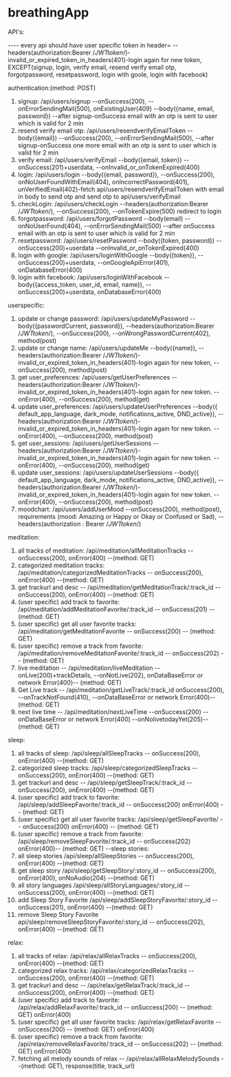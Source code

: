 # breathingApp
API's:

---- every api should have user specific token in header= --headers(authorization:Bearer /*JWTtoken*/)-invalid_or_expired_token_in_headers(401)-login again for new token,  EXCEPT(signup, login, verify email, resend verify email otp, forgotpassword, resetpassword, login with goole, login with facebook)

authentication:(method: POST)
  1. signup: /api/users/signup --onSuccess(200), --onErrorSendingMail(500), onExistingUser(409) --body({name, email, password}) --after signup-onSuccess email with an otp is sent to user which is valid for 2 min
  2. resend verify email otp: /api/users/resendverifyEmailToken --body({email}) --onSuccess(200), --onErrorSendingMail(500), --after signup-onSuccess one more email with an otp is sent to user which is valid for 2 min
  3. verify email: /api/users/verifyEmail --body({email, token}) --onSuccess(201)+userdata, --onInvalid_or_onTokenExpired(400)
  4. login: /api/users/login  --body({email, password}), --onSuccess(200), onNoUserFoundWithEmail(404), onIncorrectPassword(401), unVerifiedEmail(402)-fetch api/users/resendverifyEmailToken with email in body to send otp and send otp to api/users/verifyEmail
  5. checkLogin: /api/users/checkLogin --headers(authorization:Bearer /*JWTtoken*/), --onSuccess(200), --onTokenExpire(500) redirect to login
  6. forgotpassword: /api/users/forgotPassword  --body(email) --onNoUserFound(404), --onErrorSendingMail(500) --after onSuccess email with an otp is sent to user which is valid for 2 min
  7. resetpassword: /api/users/resetPassword --body({token, password}) --onSuccess(200)+userdata --onInvalid_or_onTokenExpired(400)
  8. login with google: /api/users/loginWithGoogle  --body({token}), --onSuccess(200)+userdata, --onGoogleApiError(401), onDatabaseError(400)
  9. login with facebook: /api/users/loginWithFacebook --body({access_token, user_id, email, name}), --onSuccess(200)+userdata, onDatabaseError(400)

userspecific:
  1. update or change password: /api/users/updateMyPassword --body({passwordCurrent, password}), --headers(authorization:Bearer /*JWTtoken*/), --onSuccess(200), --onWrongPasswordCurrent(402), method(post)
  2. update or change name: /api/users/updateMe --body({name}), --headers(authorization:Bearer /*JWTtoken*/)-invalid_or_expired_token_in_headers(401)-login again for new token, --onSuccess(200), method(post)
  3. get user_preferences: /api/users/getUserPreferences --headers(authorization:Bearer /*JWTtoken*/)-invalid_or_expired_token_in_headers(401)-login again for new token. --onError(400), --onSuccess(200), method(get)
  4. update user_preferences: /api/users/updateUserPreferences --body({ default_app_language, dark_mode, notifications_active, DND_active}), --headers(authorization:Bearer /*JWTtoken*/)-invalid_or_expired_token_in_headers(401)-login again for new token. --onError(400), --onSuccess(200), method(post)
  5. get user_sessions: /api/users/getUserSessions --headers(authorization:Bearer /*JWTtoken*/)-invalid_or_expired_token_in_headers(401)-login again for new token. --onError(400), --onSuccess(200), method(get)
  6. update user_sessions: /api/users/updateUserSessions --body({ default_app_language, dark_mode, notifications_active, DND_active}), --headers(authorization:Bearer /*JWTtoken*/)-invalid_or_expired_token_in_headers(401)-login again for new token. --onError(400), --onSuccess(200), method(post)
  7. moodchart: /api/users/addUserMood --onSuccess(200), method(post), requirements (mood: Amazing or Happy or Okay or Confused or Sad), --headers(authorization : Bearer /*JWTtoken*/)

meditation:
  1. all tracks of meditation: /api/meditation/allMeditationTracks -- onSuccess(200), onError(400) --(method: GET) 
  2. categorized meditation tracks: /api/meditation/categorizedMeditationTracks -- onSuccess(200), onError(400) --(method: GET) 
  3. get trackurl and desc -- /api/meditation/getMeditationTrack/:track_id -- onSuccess(200), onError(400) --(method: GET)
  4. (user specific) add track to favorite: /api/meditation/addMeditationFavorite/:track_id -- onSuccess(201) -- (method: GET)
  5. (user specific) get all user favorite tracks: /api/meditation/getMeditationFavorite -- onSuccess(200) -- (method: GET)
  6. (user specific) remove a track from favorite: /api/meditation/removeMeditationFavorite/:track_id -- onSuccess(202) -- (method: GET)
  7. live meditation -- /api/meditation/liveMeditation -- onLive(200)+trackDetails, --onNotLive(202), onDataBaseError or network Error(400)-- (method: GET)
  8. Get Live track -- /api/meditation/getLiveTrack/:track_id onSuccess(200), --onTrackNotFound(410), --onDataBaseError or network Error(400)-- (method: GET)
  9. next live time -- /api/meditation/nextLiveTime --onSuccess(200) --onDataBaseError or network Error(400) --onNolivetodayYet(205)-- (method: GET)

sleep:
  1. all tracks of sleep: /api/sleep/allSleepTracks -- onSuccess(200), onError(400) --(method: GET)
  2. categorized sleep tracks: /api/sleep/categorizedSleepTracks -- onSuccess(200), onError(400) --(method: GET) 
  3. get trackurl and desc -- /api/sleep/getSleepTrack/:track_id -- onSuccess(200), onError(400) --(method: GET)
  4. (user specific) add track to favorite: /api/sleep/addSleepFavorite/:track_id -- onSuccess(200) onError(400) -- (method: GET)
  5. (user specific) get all user favorite tracks: /api/sleep/getSleepFavorite/ -- onSuccess(200) onError(400) -- (method: GET)
  6. (user specific) remove a track from favorite: /api/sleep/removeSleepFavorite/:track_id -- onSuccess(202) onError(400)-- (method: GET)
  --sleep stories:
  7. all sleep stories /api/sleep/allSleepStories -- onSuccess(200), onError(400) --(method: GET)
  8. get sleep story /api/sleep/getSleepStory/:story_id -- onSuccess(200), onError(400), onNoAudio(204) --(method: GET)
  9. all story languages /api/sleep/allStoryLanguages/:story_id -- onSuccess(200), onError(400) --(method: GET)
  10. add Sleep Story Favorite /api/sleep/addSleepStoryFavorite/:story_id -- onSuccess(201), onError(400) --(method: GET)
  11. remove Sleep Story Favorite api/sleep/removeSleepStoryFavorite/:story_id -- onSuccess(202), onError(400) --(method: GET)
  
relax:
  1. all tracks of relax: /api/relax/allRelaxTracks -- onSuccess(200), onError(400) --(method: GET) 
  2. categorized relax tracks: /api/relax/categorizedRelaxTracks -- onSuccess(200), onError(400) --(method: GET)
  3. get trackurl and desc -- /api/relax/getRelaxTrack/:track_id -- onSuccess(200), onError(400) --(method: GET)
  4. (user specific) add track to favorite: /api/relax/addRelaxFavorite/:track_id -- onSuccess(200) -- (method: GET) onError(400)
  5. (user specific) get all user favorite tracks: /api/relax/getRelaxFavorite -- onSuccess(200) -- (method: GET) onError(400)
  6. (user specific) remove a track from favorite: /api/relax/removeRelaxFavorite/:track_id -- onSuccess(202) -- (method: GET) onError(400)
  7. fetching all melody sounds of relax -- /api/relax/allRelaxMelodySounds --(method: GET), response(title, track_url)